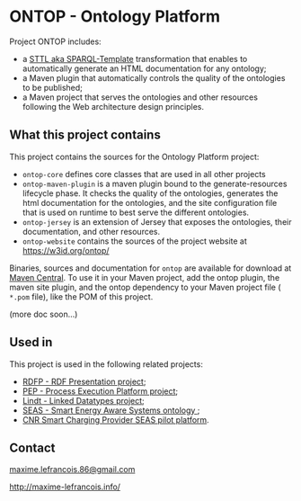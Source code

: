 # ONTOP - Ontology Platform

Project ONTOP includes:

- a [STTL aka SPARQL-Template](https://w3id.org/ontop/documentation/loweringRule) transformation that enables to automatically generate an HTML documentation for any ontology;
- a Maven plugin that automatically controls the quality of the ontologies to be published;
- a Maven project that serves the ontologies and other resources following the Web architecture design principles.


## What this project contains

This project contains the sources for the Ontology Platform project:

- `ontop-core` defines core classes that are used in all other projects
- `ontop-maven-plugin` is a maven plugin bound to the generate-resources lifecycle phase. It checks the quality of the ontologies, generates the html documentation for the ontologies, and the site configuration file that is used on runtime to best serve the different ontologies.
- `ontop-jersey` is an extension of Jersey that exposes the ontologies, their documentation, and other resources.
- `ontop-website` contains the sources of the project website at https://w3id.org/ontop/

Binaries, sources and documentation for `ontop` are available for download at [Maven Central](http://search.maven.org/#search%7Cga%7C1%7Contop%22). 
To use it in your Maven project, add the ontop plugin, the maven site plugin, and the ontop dependency to your Maven project file ( `*.pom` file), like the POM of this project.

(more doc soon...)
 

## Used in

This project is used in the following related projects:

- [RDFP - RDF Presentation project](https://w3id.org/rdfp/);
- [PEP - Process Execution Platform project](https://w3id.org/pep/);
- [Lindt - Linked Datatypes project](https://w3id.org/lindt/);
- [SEAS - Smart Energy Aware Systems ontology ](https://w3id.org/seas/);
- [CNR Smart Charging Provider SEAS pilot platform](http://cnr-seas.cloudapp.net/scp/).


## Contact

maxime.lefrancois.86@gmail.com

http://maxime-lefrancois.info/

